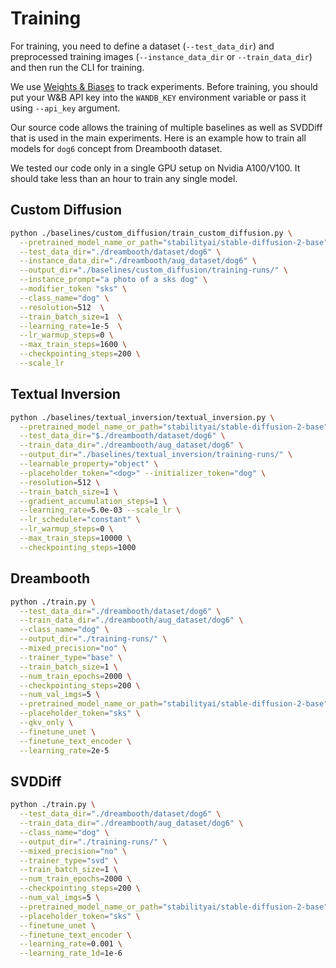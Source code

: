 # Training

For training, you need to define a dataset (`--test_data_dir`) and preprocessed training images (`--instance_data_dir` or `--train_data_dir`) and then run the CLI for training.

We use [Weights & Biases](https://wandb.ai/home) to track experiments. Before training, you should put your W&B API key into the `WANDB_KEY` environment variable or pass it using `--api_key` argument.

Our source code allows the training of multiple baselines as well as SVDDiff that is used in the main experiments. Here is an example how to train all models for `dog6` concept from Dreambooth dataset.

We tested our code only in a single GPU setup on Nvidia A100/V100. It should take less than an hour to train any single model.

## Custom Diffusion

```bash
python ./baselines/custom_diffusion/train_custom_diffusion.py \
  --pretrained_model_name_or_path="stabilityai/stable-diffusion-2-base" \
  --test_data_dir="./dreambooth/dataset/dog6" \
  --instance_data_dir="./dreambooth/aug_dataset/dog6" \
  --output_dir="./baselines/custom_diffusion/training-runs/" \
  --instance_prompt="a photo of a sks dog" \
  --modifier_token "sks" \
  --class_name="dog" \
  --resolution=512  \
  --train_batch_size=1  \
  --learning_rate=1e-5  \
  --lr_warmup_steps=0 \
  --max_train_steps=1600 \
  --checkpointing_steps=200 \
  --scale_lr
 ```

## Textual Inversion

```bash
python ./baselines/textual_inversion/textual_inversion.py \
  --pretrained_model_name_or_path="stabilityai/stable-diffusion-2-base"  \
  --test_data_dir="$./dreambooth/dataset/dog6" \
  --train_data_dir="./dreambooth/aug_dataset/dog6" \
  --output_dir="./baselines/textual_inversion/training-runs/" \
  --learnable_property="object" \
  --placeholder_token="<dog>" --initializer_token="dog" \
  --resolution=512 \
  --train_batch_size=1 \
  --gradient_accumulation_steps=1 \
  --learning_rate=5.0e-03 --scale_lr \
  --lr_scheduler="constant" \
  --lr_warmup_steps=0 \
  --max_train_steps=10000 \
  --checkpointing_steps=1000 
 ```

## Dreambooth

```bash
python ./train.py \
  --test_data_dir="./dreambooth/dataset/dog6" \
  --train_data_dir="./dreambooth/aug_dataset/dog6" \
  --class_name="dog" \
  --output_dir="./training-runs/" \
  --mixed_precision="no" \
  --trainer_type="base" \
  --train_batch_size=1 \
  --num_train_epochs=2000 \
  --checkpointing_steps=200 \
  --num_val_imgs=5 \
  --pretrained_model_name_or_path="stabilityai/stable-diffusion-2-base" \
  --placeholder_token="sks" \
  --qkv_only \
  --finetune_unet \
  --finetune_text_encoder \
  --learning_rate=2e-5
```

## SVDDiff

```bash
python ./train.py \
  --test_data_dir="./dreambooth/dataset/dog6" \
  --train_data_dir="./dreambooth/aug_dataset/dog6" \
  --class_name="dog" \
  --output_dir="./training-runs/" \
  --mixed_precision="no" \
  --trainer_type="svd" \
  --train_batch_size=1 \
  --num_train_epochs=2000 \
  --checkpointing_steps=200 \
  --num_val_imgs=5 \
  --pretrained_model_name_or_path="stabilityai/stable-diffusion-2-base" \
  --placeholder_token="sks" \
  --finetune_unet \
  --finetune_text_encoder \
  --learning_rate=0.001 \
  --learning_rate_1d=1e-6
```
